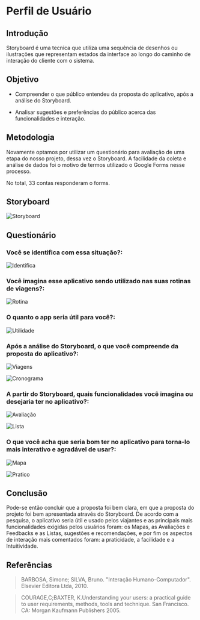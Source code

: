 # Perfil de Usuário

## Introdução

Storyboard é uma tecnica que utiliza uma sequência de desenhos ou ilustrações que representam estados da interface ao longo do caminho de interação do cliente com o sistema.

## Objetivo

- Compreender o que público entendeu da proposta do aplicativo, após a análise do Storyboard.

- Analisar sugestões e preferências do público acerca das funcionalidades e interação.

## Metodologia

Novamente optamos por utilizar um questionário para avaliação de uma etapa do nosso projeto, dessa vez o Storyboard. A facilidade da coleta e análise de dados foi o motivo de termos utilizado o Google Forms nesse processo.

No total, 33 contas responderam o forms.

## Storyboard

![Storyboard](./assets/storyboard/Storyboard.png)

## Questionário

### Você se identifica com essa situação?:

![Identifica](./assets/storyboard/identifica.jpeg)

### Você imagina esse aplicativo sendo utilizado nas suas rotinas de viagens?:

![Rotina](./assets/storyboard/rotina.jpeg)

### O quanto o app seria útil para você?:

![Utilidade](./assets/storyboard/utilidade.jpeg)

### Após a análise do Storyboard, o que você compreende da proposta do aplicativo?:

![Viagens](./assets/storyboard/viagens.jpeg)

![Cronograma](./assets/storyboard/cronograma.jpeg)

### A partir do Storyboard, quais funcionalidades você imagina ou desejaria ter no aplicativo?:

![Avaliação](./assets/storyboard/avaliação.jpeg)

![Lista](./assets/storyboard/lista.jpeg)

### O que você acha que seria bom ter no aplicativo para torna-lo mais interativo e agradável de usar?:

![Mapa](./assets/storyboard/mapa.jpeg)

![Pratico](./assets/storyboard/pratico.jpeg)

## Conclusão

Pode-se então concluir que a proposta foi bem clara, em que a proposta do projeto foi bem apresentada através do Storyboard. De acordo com a pesquisa, o aplicativo seria útil e usado pelos viajantes e as principais mais funcionalidades exigidas pelos usuários foram: os Mapas, as Avaliações e Feedbacks e as Listas, sugestões e recomendações, e por fim os aspectos de interação mais comentados foram: a praticidade, a facilidade e a Intuitividade.

## Referências

> BARBOSA, Simone; SILVA, Bruno. "Interação Humano-Computador". Elsevier Editora Ltda, 2010.

> COURAGE,C;BAXTER, K.Understanding your users: a practical guide to user requirements, methods, tools and technique. San Francisco. CA: Morgan Kaufmann Publishers 2005.
